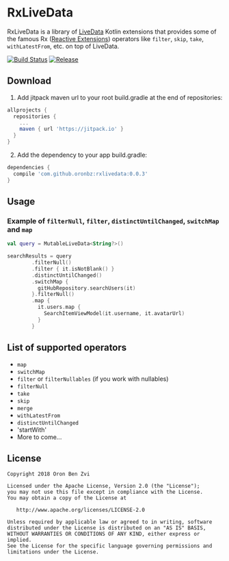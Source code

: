 # RxLiveData
RxLiveData is a library of [LiveData](https://developer.android.com/topic/libraries/architecture/livedata.html) Kotlin extensions that provides some of the famous Rx ([Reactive Extensions](http://reactivex.io/)) operators like `filter`, `skip`, `take`, `withLatestFrom`, etc. on top of LiveData.

[![Build Status](https://travis-ci.org/oronbz/rxlivedata.svg?branch=master)](https://travis-ci.org/oronbz/rxlivedata) 
[![Release](https://jitpack.io/v/oronbz/rxlivedata.svg)](https://jitpack.io/#oronbz/rxlivedata)

## Download

1. Add jitpack maven url to your root build.gradle at the end of repositories:

```gradle
allprojects {
  repositories {
    ...
    maven { url 'https://jitpack.io' }
  }
}
```

2. Add the dependency to your app build.gradle:
```gradle
dependencies {
  compile 'com.github.oronbz:rxlivedata:0.0.3'
}
```

## Usage

### Example of `filterNull`, `filter`, `distinctUntilChanged`, `switchMap` and `map`
```kotlin
val query = MutableLiveData<String?>()

searchResults = query
        .filterNull()
        .filter { it.isNotBlank() }
        .distinctUntilChanged()
        .switchMap {
          gitHubRepository.searchUsers(it)
        }.filterNull()
        .map {
          it.users.map {
            SearchItemViewModel(it.username, it.avatarUrl)
          }
        }
```

## List of supported operators
* `map`
* `switchMap`
* `filter` or `filterNullables` (if you work with nullables)
* `filterNull`
* `take`
* `skip`
* `merge`
* `withLatestFrom`
* `distinctUntilChanged`
* 'startWith'
* More to come...

## License

    Copyright 2018 Oron Ben Zvi

    Licensed under the Apache License, Version 2.0 (the "License");
    you may not use this file except in compliance with the License.
    You may obtain a copy of the License at

       http://www.apache.org/licenses/LICENSE-2.0

    Unless required by applicable law or agreed to in writing, software
    distributed under the License is distributed on an "AS IS" BASIS,
    WITHOUT WARRANTIES OR CONDITIONS OF ANY KIND, either express or implied.
    See the License for the specific language governing permissions and
    limitations under the License.
